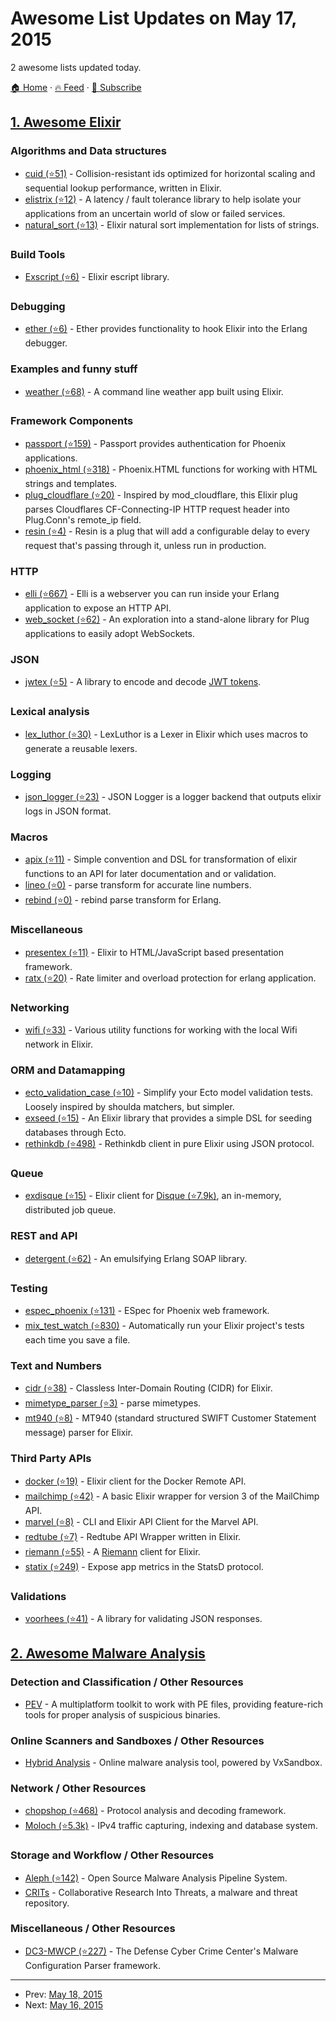 # Awesome List Updates on May 17, 2015

2 awesome lists updated today.

[🏠 Home](/README.md) · [🔥 Feed](https://test.trackawesomelist.com/feed.xml) · [📮 Subscribe](https://trackawesomelist.us17.list-manage.com/subscribe?u=d2f0117aa829c83a63ec63c2f&id=36a103854c)



## [1. Awesome Elixir](/content/h4cc/awesome-elixir/README.md)

### Algorithms and Data structures

*   [cuid (⭐51)](https://github.com/duailibe/cuid) - Collision-resistant ids optimized for horizontal scaling and sequential lookup performance, written in Elixir.
*   [elistrix (⭐12)](https://github.com/tobz/elistrix) - A latency / fault tolerance library to help isolate your applications from an uncertain world of slow or failed services.
*   [natural\_sort (⭐13)](https://github.com/DanCouper/natural_sort) - Elixir natural sort implementation for lists of strings.

### Build Tools

*   [Exscript (⭐6)](https://github.com/liveforeverx/exscript) - Elixir escript library.

### Debugging

*   [ether (⭐6)](https://github.com/maarek/ether) - Ether provides functionality to hook Elixir into the Erlang debugger.

### Examples and funny stuff

*   [weather (⭐68)](https://github.com/tacticiankerala/elixir-weather) - A command line weather app built using Elixir.

### Framework Components

*   [passport (⭐159)](https://github.com/opendrops/passport) - Passport provides authentication for Phoenix applications.
*   [phoenix\_html (⭐318)](https://github.com/phoenixframework/phoenix_html) - Phoenix.HTML functions for working with HTML strings and templates.
*   [plug\_cloudflare (⭐20)](https://github.com/c-rack/plug_cloudflare) - Inspired by mod\_cloudflare, this Elixir plug parses Cloudflares CF-Connecting-IP HTTP request header into Plug.Conn's remote\_ip field.
*   [resin (⭐4)](https://github.com/Frost/resin) - Resin is a plug that will add a configurable delay to every request that's passing through it, unless run in production.

### HTTP

*   [elli (⭐667)](https://github.com/knutin/elli) - Elli is a webserver you can run inside your Erlang application to expose an HTTP API.
*   [web\_socket (⭐62)](https://github.com/slogsdon/plug-web-socket) - An exploration into a stand-alone library for Plug applications to easily adopt WebSockets.

### JSON

*   [jwtex (⭐5)](https://github.com/mschae/jwtex) - A library to encode and decode [JWT tokens](http://jwt.io/).

### Lexical analysis

*   [lex\_luthor (⭐30)](https://github.com/jamesotron/lex_luthor) - LexLuthor is a Lexer in Elixir which uses macros to generate a reusable lexers.

### Logging

*   [json\_logger (⭐23)](https://github.com/LeeroyDing/json_logger) - JSON Logger is a logger backend that outputs elixir logs in JSON format.

### Macros

*   [apix (⭐11)](https://github.com/liveforeverx/apix) - Simple convention and DSL for transformation of elixir functions to an API for later documentation and or validation.
*   [lineo (⭐0)](https://github.com/camshaft/lineo) - parse transform for accurate line numbers.
*   [rebind (⭐0)](https://github.com/camshaft/rebind) - rebind parse transform for Erlang.

### Miscellaneous

*   [presentex (⭐11)](https://github.com/Cobenian/Presentex) - Elixir to HTML/JavaScript based presentation framework.
*   [ratx (⭐20)](https://github.com/liveforeverx/ratx) - Rate limiter and overload protection for erlang application.

### Networking

*   [wifi (⭐33)](https://github.com/gausby/wifi) - Various utility functions for working with the local Wifi network in Elixir.

### ORM and Datamapping

*   [ecto\_validation\_case (⭐10)](https://github.com/danielberkompas/ecto_validation_case) - Simplify your Ecto model validation tests. Loosely inspired by shoulda matchers, but simpler.
*   [exseed (⭐15)](https://github.com/seaneshbaugh/exseed) - An Elixir library that provides a simple DSL for seeding databases through Ecto.
*   [rethinkdb (⭐498)](https://github.com/hamiltop/rethinkdb-elixir) - Rethinkdb client in pure Elixir using JSON protocol.

### Queue

*   [exdisque (⭐15)](https://github.com/mosic/exdisque) - Elixir client for [Disque (⭐7.9k)](https://github.com/antirez/disque), an in-memory, distributed job queue.

### REST and API

*   [detergent (⭐62)](https://github.com/devinus/detergent) - An emulsifying Erlang SOAP library.

### Testing

*   [espec\_phoenix (⭐131)](https://github.com/antonmi/espec_phoenix) - ESpec for Phoenix web framework.
*   [mix\_test\_watch (⭐830)](https://github.com/lpil/mix-test.watch) - Automatically run your Elixir project's tests each time you save a file.

### Text and Numbers

*   [cidr (⭐38)](https://github.com/c-rack/cidr-elixir) - Classless Inter-Domain Routing (CIDR) for Elixir.
*   [mimetype\_parser (⭐3)](https://github.com/camshaft/mimetype_parser) - parse mimetypes.
*   [mt940 (⭐8)](https://github.com/my-flow/mt940) - MT940 (standard structured SWIFT Customer Statement message) parser for Elixir.

### Third Party APIs

*   [docker (⭐19)](https://github.com/hexedpackets/docker-elixir) - Elixir client for the Docker Remote API.
*   [mailchimp (⭐42)](https://github.com/duartejc/mailchimp) - A basic Elixir wrapper for version 3 of the MailChimp API.
*   [marvel (⭐8)](https://github.com/bryanjos/marvel) - CLI and Elixir API Client for the Marvel API.
*   [redtube (⭐7)](https://github.com/kkirsche/Redtube_Elixir) - Redtube API Wrapper written in Elixir.
*   [riemann (⭐55)](https://github.com/koudelka/elixir-riemann) - A [Riemann](http://riemann.io/) client for Elixir.
*   [statix (⭐249)](https://github.com/lexmag/statix) - Expose app metrics in the StatsD protocol.

### Validations

*   [voorhees (⭐41)](https://github.com/danmcclain/voorhees) - A library for validating JSON responses.

## [2. Awesome Malware Analysis](/content/rshipp/awesome-malware-analysis/README.md)

### Detection and Classification / Other Resources

*   [PEV](http://pev.sourceforge.net/) - A multiplatform toolkit to work with PE
    files, providing feature-rich tools for proper analysis of suspicious binaries.

### Online Scanners and Sandboxes / Other Resources

*   [Hybrid Analysis](https://www.hybrid-analysis.com/) - Online malware
    analysis tool, powered by VxSandbox.

### Network / Other Resources

*   [chopshop (⭐468)](https://github.com/MITRECND/chopshop) - Protocol analysis and
    decoding framework.
*   [Moloch (⭐5.3k)](https://github.com/aol/moloch) - IPv4 traffic capturing, indexing
    and database system.

### Storage and Workflow / Other Resources

*   [Aleph (⭐142)](https://github.com/merces/aleph) - Open Source Malware Analysis
    Pipeline System.
*   [CRITs](https://crits.github.io/) - Collaborative Research Into Threats, a
    malware and threat repository.

### Miscellaneous / Other Resources

*   [DC3-MWCP (⭐227)](https://github.com/Defense-Cyber-Crime-Center/DC3-MWCP) -
    The Defense Cyber Crime Center's Malware Configuration Parser framework.

---

- Prev: [May 18, 2015](/content/2015/05/18/README.md)
- Next: [May 16, 2015](/content/2015/05/16/README.md)